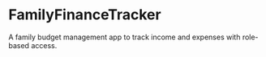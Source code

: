 # FamilyFinanceTracker
A family budget management app to track income and expenses with role-based access.
